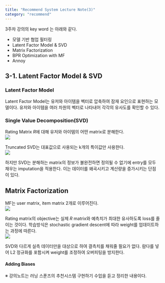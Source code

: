 ```yaml
---
title: "Recommend System Lecture Note(3)"
category: "recommend"
---
```

3주차 강의의 key word 는 아래와 같다. 
- 모델 기반 협업 필터링
- Latent Factor Model & SVD
- Matrix Factorization
- BPR Optimization with MF
- Annoy

## 3-1. Latent Factor Model & SVD

### Latent Factor Model
Latent Factor Model는 유저와 아이템을 벡터로 압축하여 잠재 요인으로 표현하는 모델이다. 유저와 아이템을 여러 차원의 벡터로 나타내어 각각의 유사도를 확인할 수 있다. 

### Single Value Decomposition(SVD)

Rating Matrix *R*에 대해 유저와 아이템의 어떤 matrix로 분해한다.  
![](https://oopy.lazyrockets.com/api/v2/notion/image?src=https%3A%2F%2Fs3-us-west-2.amazonaws.com%2Fsecure.notion-static.com%2Fcb22c772-b4b7-4078-acb1-8761c486a4bc%2FUntitled.png&blockId=a8bfc1be-82df-40f1-814a-53b82ab0611f
)

Truncated SVD는 대표값으로 사용되는 k개의 특이값만 사용한다.    
![](https://www.researchgate.net/publication/323907837/figure/fig2/AS:606612796473344@1521639169497/Schematic-representation-for-singular-value-decomposition-SVD-analysis.png)

하지만 SVD는 분해하는 matrix의 정보가 불완전하면 정의될 수 없기에 entry를 모두 채우는 imputation을 적용한다. 이는 데이터를 왜곡시키고 계산량을 증가시키는 단점이 있다.

## Matrix Factorization
MF는 user matrix, item matrix 2개로 이루어진다.  
![](https://miro.medium.com/max/5130/1*b4M7o7W8bfRRxdMxtFoVBQ.png)

Rating matrix의 objective는 실제 *R* matrix와 예측치가 최대한 유사하도록 loss를 줄이는 것이다. 학습방식은 stochastic gradient descent에 따라 weight를 업데이트하는 과정에 따른다.   
![](https://miro.medium.com/max/1400/0*1SFw18gXgdSRsa8N)

SVD와 다르게 실측 데이터만을 대상으로 하여 결측치를 채워줄 필요가 없다. 람다를 넣어 L2 정규화를 포함시켜 weight를 조정하여 오버피팅을 방지한다.

#### Adding Biases


※ 강의노트는 러닝 스푼즈의 추천시스템 구현하기 수업을 듣고 정리한 내용이다. 